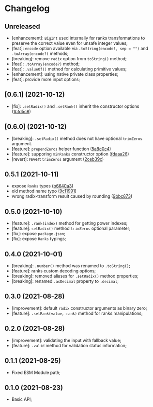 # Changelog

## Unreleased

- [enhancement]: `BigInt` used internally for ranks transformations to preserve the correct value even for unsafe integer values;
- [feat]: `encode` option available via `.toString(encode?, sep = "")` and `.toArray(encode?)` methods;
- [breaking]: remove `radix` option from `toString()` method;
- [feat]: `.toArray(encode?)` method;
- [feat]: `.valueOf()` method for calculating primitive values;
- [enhancement]: using native private class properties;
- [feat]: provide more input options;

## [0.6.1] (2021-10-12)

- [fix]: `.setRadix()` and `.setRank()` inherit the constructor options ([1bfd5c8](https://github.com/ericrovell/radix/commit/1bfd5c8b02945237a0e40b613c60e698f68d1a4e))

## [0.6.0] (2021-10-12)

- [breaking]: `.setRadix()` method does not have optional `trimZeros` argument.
- [feature]: `prependZeros` helper function ([5a8c0c4](https://github.com/ericrovell/radix/commit/5a8c0c4d7c069d698cd9949ddc86eea713746692))
- [feature]: supporing `minRanks` constructor option ([fdaaa26](https://github.com/ericrovell/radix/commit/fdaaa26bcd843dad0a0e58578f548690d50bfe9b))
- [revert]: revert `trimZeros` argument ([2ceb39c](https://github.com/ericrovell/radix/commit/2ceb39c226a9a0664d78768cbf5d92809d99967d))

## 0.5.1 (2021-10-11)

* expose `Ranks` types ([b6640a3](https://github.com/ericrovell/radix/commit/b6640a3123696a3f57e5b6d98a3a04a77f899810))
* old method name typo ([9c11991](https://github.com/ericrovell/radix/commit/9c119916c8cbddd2b571865c59975f1a914869d2))
* wrong radix-transform result caused by rounding ([9bbc873](https://github.com/ericrovell/radix/commit/9bbc8739dcc99cfadccf48fdec2270c3ce4b8f81))

## 0.5.0 (2021-10-10)

- [feature]: `.rank(index)` method for getting power indexes;
- [feature]: `setRadix()` method `trimZeros` optional parameter;
- [fix]: expose `package.json`;
- [fix]: expose `Ranks` typings;

## 0.4.0 (2021-10-01)

- [breaking]: `.number()` method was renamed to `.toString()`;
- [feature]: ranks custom decoding options;
- [breaking]: removed aliases for `.setRadix()` method properties;
- [breaking]: renamed `.asDecimal` property to `.decimal`;

## 0.3.0 (2021-08-28)

- [improvement]: default `radix` constructor arguments as binary zero;
- [feature]: `.setRank(value, rank)` method for ranks manipulations;

## 0.2.0 (2021-08-28)

- [improvement]: validating the input with fallback value;
- [feature]: `.valid` method for validation status information;

## 0.1.1 (2021-08-25)

- Fixed ESM Module path;

## 0.1.0 (2021-08-23)

- Basic API;
